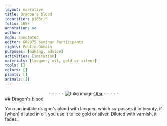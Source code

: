 ```yaml
---
layout: narrative
title: Dragon's blood
identifier: p165r_5
folio: 165r
annotation: no
author:
mode: annotated
editor: GR8975 Seminar Participants
rights: Public Domain
purposes: [making, advice]
activities: [imitation]
materials: [lacquer, oil, gold or silver]
tools: []
colors: []
plants: []
animals: []
---
```


 <div class="folio" align="center">- - - - - <a href="http://gallica.bnf.fr/ark:/12148/btv1b9059316c/f336.item" target="_blank"><img src="https://cu-mkp.github.io/GR8975-edition/assets/photo-icon.png" alt="folio image: " style="display:inline-block; margin-bottom:-3px;"/>165r</a> - - - - - </div> 
## Dragon's blood

 
<span class="activity">You can imitate dragon's blood with <span class="material">lacquer</span>, which surpasses it in beauty, if [when] diluted in <span class="material">oil</span>, you use it to ice <span class="material">gold or silver</span>. Diluted with varnish, it fades.</span>
 